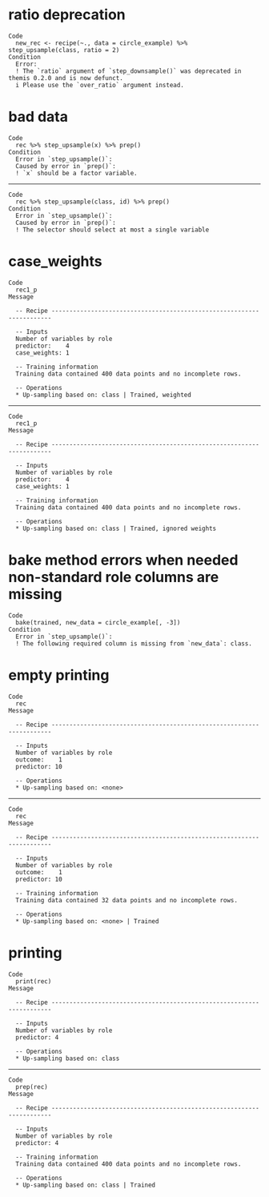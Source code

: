 # ratio deprecation

    Code
      new_rec <- recipe(~., data = circle_example) %>% step_upsample(class, ratio = 2)
    Condition
      Error:
      ! The `ratio` argument of `step_downsample()` was deprecated in themis 0.2.0 and is now defunct.
      i Please use the `over_ratio` argument instead.

# bad data

    Code
      rec %>% step_upsample(x) %>% prep()
    Condition
      Error in `step_upsample()`:
      Caused by error in `prep()`:
      ! `x` should be a factor variable.

---

    Code
      rec %>% step_upsample(class, id) %>% prep()
    Condition
      Error in `step_upsample()`:
      Caused by error in `prep()`:
      ! The selector should select at most a single variable

# case_weights

    Code
      rec1_p
    Message
      
      -- Recipe ----------------------------------------------------------------------
      
      -- Inputs 
      Number of variables by role
      predictor:    4
      case_weights: 1
      
      -- Training information 
      Training data contained 400 data points and no incomplete rows.
      
      -- Operations 
      * Up-sampling based on: class | Trained, weighted

---

    Code
      rec1_p
    Message
      
      -- Recipe ----------------------------------------------------------------------
      
      -- Inputs 
      Number of variables by role
      predictor:    4
      case_weights: 1
      
      -- Training information 
      Training data contained 400 data points and no incomplete rows.
      
      -- Operations 
      * Up-sampling based on: class | Trained, ignored weights

# bake method errors when needed non-standard role columns are missing

    Code
      bake(trained, new_data = circle_example[, -3])
    Condition
      Error in `step_upsample()`:
      ! The following required column is missing from `new_data`: class.

# empty printing

    Code
      rec
    Message
      
      -- Recipe ----------------------------------------------------------------------
      
      -- Inputs 
      Number of variables by role
      outcome:    1
      predictor: 10
      
      -- Operations 
      * Up-sampling based on: <none>

---

    Code
      rec
    Message
      
      -- Recipe ----------------------------------------------------------------------
      
      -- Inputs 
      Number of variables by role
      outcome:    1
      predictor: 10
      
      -- Training information 
      Training data contained 32 data points and no incomplete rows.
      
      -- Operations 
      * Up-sampling based on: <none> | Trained

# printing

    Code
      print(rec)
    Message
      
      -- Recipe ----------------------------------------------------------------------
      
      -- Inputs 
      Number of variables by role
      predictor: 4
      
      -- Operations 
      * Up-sampling based on: class

---

    Code
      prep(rec)
    Message
      
      -- Recipe ----------------------------------------------------------------------
      
      -- Inputs 
      Number of variables by role
      predictor: 4
      
      -- Training information 
      Training data contained 400 data points and no incomplete rows.
      
      -- Operations 
      * Up-sampling based on: class | Trained

